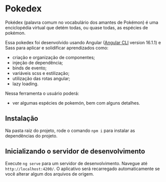 # Pokedex
Pokédex (palavra comum no vocabulário dos amantes de Pokémon) é uma enciclopédia virtual que detém todas, ou quase todas, as espécies de pokémon.

Essa pokedex foi desenvolvido usando Angular ([Angular CLI](https://github.com/angular/angular-cli) version 16.1.1) e Sass para aplicar e solidificar aprendizados como:

  - criação e organização de componentes;
  - injeção de dependência;
  - binds de evento;
  - variáveis scss e estilização;
  - utilização das rotas angular;
  - lazy loading.

 Nessa ferramenta o usuário poderá: 
 
  - ver algumas espécies de pokemón, bem com alguns detalhes.

## Instalação

Na pasta raiz do projeto, rode o comando `npm i` para instalar as dependências do projeto.

## Inicializando o servidor de desenvolvimento

Execute `ng serve` para um servidor de desenvolvimento. Navegue até `http://localhost:4200/`. O aplicativo será recarregado automaticamente se você alterar algum dos arquivos de origem.

